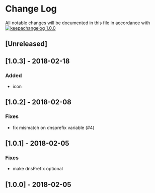 # Change Log

All notable changes will be documented in this file in accordance with
[![keepachangelog 1.0.0](https://img.shields.io/badge/keepachangelog-1.0.0-brightgreen.svg)](http://keepachangelog.com/en/1.0.0/)

## \[Unreleased]

## \[1.0.3] - 2018-02-18

### Added

- icon

## \[1.0.2] - 2018-02-08

### Fixes

- fix mismatch on dnsprefix variable (#4)

## \[1.0.1] - 2018-02-05

### Fixes

- make dnsPrefix optional

## \[1.0.0] - 2018-02-05

